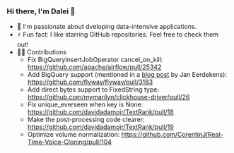 ### Hi there, I'm Dalei 👋

- 🔭 I'm passionate about dveloping data-intensive applications.
- ⚡ Fun fact: I like starring GitHub repositories. Feel free to check them out!
- 🧑‍💻 Contributions
  - Fix BigQueryInsertJobOperator cancel_on_kill: https://github.com/apache/airflow/pull/25342
  - Add BigQuery support (mentioned in a [blog post](https://www.acagroup.be/en/blog/bigquery-support-flyway-dataflow-integration/) by Jan Eerdekens): https://github.com/flyway/flyway/pull/3183
  - Add direct bytes support to FixedString type: https://github.com/mymarilyn/clickhouse-driver/pull/26
  - Fix unique_everseen when key is None: https://github.com/davidadamojr/TextRank/pull/18
  - Make the post-processing code clearer: https://github.com/davidadamojr/TextRank/pull/19
  - Optimize volume normalization: https://github.com/CorentinJ/Real-Time-Voice-Cloning/pull/104

<!--
**lidalei/lidalei** is a ✨ _special_ ✨ repository because its `README.md` (this file) appears on your GitHub profile.

Here are some ideas to get you started:

- 🔭 I’m currently working on ...
- 🌱 I’m currently learning ...
- 👯 I’m looking to collaborate on ...
- 🤔 I’m looking for help with ...
- 💬 Ask me about ...
- 📫 How to reach me: ...
- 😄 Pronouns: ...
- ⚡ Fun fact: ...
-->
